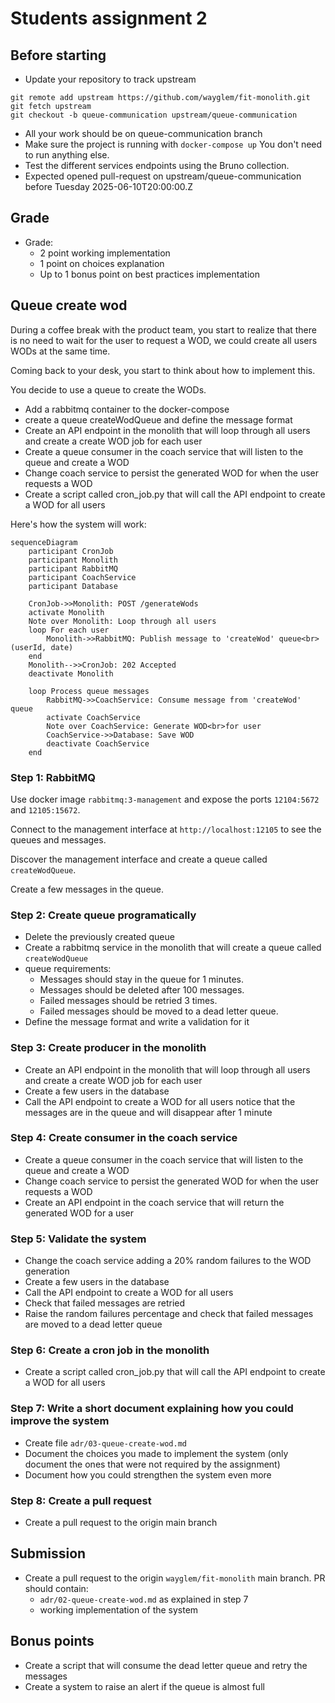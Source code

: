 # Students assignment 2

## Before starting

- Update your repository to track upstream

```
git remote add upstream https://github.com/wayglem/fit-monolith.git
git fetch upstream
git checkout -b queue-communication upstream/queue-communication
```

- All your work should be on queue-communication branch
- Make sure the project is running with `docker-compose up` You don't need to run anything else.
- Test the different services endpoints using the Bruno collection.
- Expected opened pull-request on upstream/queue-communication before Tuesday 2025-06-10T20:00:00.Z

## Grade

- Grade:
  - 2 point working implementation
  - 1 point on choices explanation
  - Up to 1 bonus point on best practices implementation

## Queue create wod

During a coffee break with the product team, you start to realize that there is no need to wait for the user to request a WOD, we could create all users WODs at the same time.

Coming back to your desk, you start to think about how to implement this.

You decide to use a queue to create the WODs.

- Add a rabbitmq container to the docker-compose
- create a queue createWodQueue and define the message format
- Create an API endpoint in the monolith that will loop through all users and create a create WOD job for each user
- Create a queue consumer in the coach service that will listen to the queue and create a WOD
- Change coach service to persist the generated WOD for when the user requests a WOD
- Create a script called cron_job.py that will call the API endpoint to create a WOD for all users

Here's how the system will work:

```mermaid
sequenceDiagram
    participant CronJob
    participant Monolith
    participant RabbitMQ
    participant CoachService
    participant Database

    CronJob->>Monolith: POST /generateWods
    activate Monolith
    Note over Monolith: Loop through all users
    loop For each user
        Monolith->>RabbitMQ: Publish message to 'createWod' queue<br>(userId, date)
    end
    Monolith-->>CronJob: 202 Accepted
    deactivate Monolith

    loop Process queue messages
        RabbitMQ->>CoachService: Consume message from 'createWod' queue
        activate CoachService
        Note over CoachService: Generate WOD<br>for user
        CoachService->>Database: Save WOD
        deactivate CoachService
    end
```

### Step 1: RabbitMQ

Use docker image `rabbitmq:3-management` and expose the ports `12104:5672` and `12105:15672`.

Connect to the management interface at `http://localhost:12105` to see the queues and messages.

Discover the management interface and create a queue called `createWodQueue`.

Create a few messages in the queue.

### Step 2: Create queue programatically

- Delete the previously created queue
- Create a rabbitmq service in the monolith that will create a queue called `createWodQueue`
- queue requirements:
  - Messages should stay in the queue for 1 minutes.
  - Messages should be deleted after 100 messages.
  - Failed messages should be retried 3 times.
  - Failed messages should be moved to a dead letter queue.
- Define the message format and write a validation for it

### Step 3: Create producer in the monolith

- Create an API endpoint in the monolith that will loop through all users and create a create WOD job for each user
- Create a few users in the database
- Call the API endpoint to create a WOD for all users notice that the messages are in the queue and will disappear after 1 minute

### Step 4: Create consumer in the coach service

- Create a queue consumer in the coach service that will listen to the queue and create a WOD
- Change coach service to persist the generated WOD for when the user requests a WOD
- Create an API endpoint in the coach service that will return the generated WOD for a user

### Step 5: Validate the system

- Change the coach service adding a 20% random failures to the WOD generation
- Create a few users in the database
- Call the API endpoint to create a WOD for all users
- Check that failed messages are retried
- Raise the random failures percentage and check that failed messages are moved to a dead letter queue

### Step 6: Create a cron job in the monolith

- Create a script called cron_job.py that will call the API endpoint to create a WOD for all users

### Step 7: Write a short document explaining how you could improve the system

- Create file `adr/03-queue-create-wod.md`
- Document the choices you made to implement the system (only document the ones that were not required by the assignment)
- Document how you could strengthen the system even more

### Step 8: Create a pull request

- Create a pull request to the origin main branch

## Submission

- Create a pull request to the origin `wayglem/fit-monolith` main branch. PR should contain:
  - `adr/02-queue-create-wod.md` as explained in step 7
  - working implementation of the system

## Bonus points

- Create a script that will consume the dead letter queue and retry the messages
- Create a system to raise an alert if the queue is almost full
